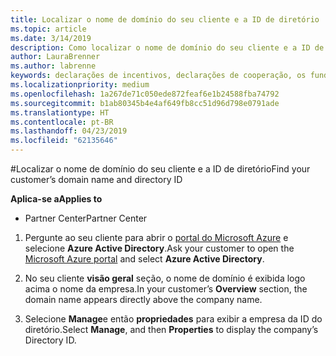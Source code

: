 ```yaml
---
title: Localizar o nome de domínio do seu cliente e a ID de diretório | Partner Center
ms.topic: article
ms.date: 3/14/2019
description: Como localizar o nome de domínio do seu cliente e a ID de diretório ao enviar uma declaração
author: LauraBrenner
ms.author: labrenne
keywords: declarações de incentivos, declarações de cooperação, os fundos de cooperação, OSA, ISV, associação de receita, o nome de domínio, ID de diretório
ms.localizationpriority: medium
ms.openlocfilehash: 1a267de71c050ede872feaf6e1b24588fba74792
ms.sourcegitcommit: b1ab80345b4e4af649fb8cc51d96d798e0791ade
ms.translationtype: HT
ms.contentlocale: pt-BR
ms.lasthandoff: 04/23/2019
ms.locfileid: "62135646"
---
```

#<a name="find-your-customers-domain-name-and-directory-id"></a><span data-ttu-id="a0383-104">Localizar o nome de domínio do seu cliente e a ID de diretório</span><span class="sxs-lookup"><span data-stu-id="a0383-104">Find your customer’s domain name and directory ID</span></span>

<span data-ttu-id="a0383-105">**Aplica-se a**</span><span class="sxs-lookup"><span data-stu-id="a0383-105">**Applies to**</span></span>

-  <span data-ttu-id="a0383-106">Partner Center</span><span class="sxs-lookup"><span data-stu-id="a0383-106">Partner Center</span></span>

1.  <span data-ttu-id="a0383-107">Pergunte ao seu cliente para abrir o [portal do Microsoft Azure](https://ms.portal.azure.com/#home) e selecione **Azure Active Directory**.</span><span class="sxs-lookup"><span data-stu-id="a0383-107">Ask your customer to open the [Microsoft Azure portal](https://ms.portal.azure.com/#home) and select **Azure Active Directory**.</span></span> 

2.  <span data-ttu-id="a0383-108">No seu cliente **visão geral** seção, o nome de domínio é exibida logo acima o nome da empresa.</span><span class="sxs-lookup"><span data-stu-id="a0383-108">In your customer’s **Overview** section, the domain name appears directly above the company name.</span></span>  

3.  <span data-ttu-id="a0383-109">Selecione **Manage**e então **propriedades** para exibir a empresa da ID do diretório.</span><span class="sxs-lookup"><span data-stu-id="a0383-109">Select **Manage**, and then **Properties** to display the company’s Directory ID.</span></span>
